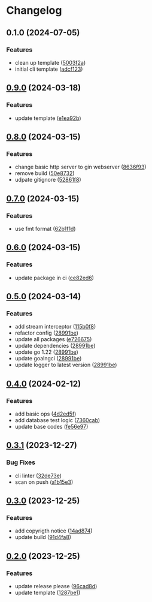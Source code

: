 # Changelog

## 0.1.0 (2024-07-05)


### Features

* clean up template ([5003f2a](https://github.com/nickaguilarh/cli-template/commit/5003f2aee6c472dfe9594e9794b37667ce66c5eb))
* initial cli template ([adcf123](https://github.com/nickaguilarh/cli-template/commit/adcf123fdbd62f288e7da1c562c9940abba7815d))

## [0.9.0](https://github.com/nickaguilarh/go-template/compare/v0.8.0...v0.9.0) (2024-03-18)


### Features

* update template ([e1ea92b](https://github.com/nickaguilarh/go-template/commit/e1ea92b022ce58ce0f878b6819ddd66fa52bb29d))

## [0.8.0](https://github.com/nickaguilarh/go-template/compare/v0.7.0...v0.8.0) (2024-03-15)


### Features

* change basic http server to gin webserver ([8636f93](https://github.com/nickaguilarh/go-template/commit/8636f93184d2b5b14aceb6fa1e4764f712ef622b))
* remove build ([50e8732](https://github.com/nickaguilarh/go-template/commit/50e873235892f1d8348bbf093e4965b62c9374ef))
* udpate gitignore ([52861f8](https://github.com/nickaguilarh/go-template/commit/52861f8a0a251f20f446c987df15bc49f2b41c6b))

## [0.7.0](https://github.com/nickaguilarh/go-template/compare/v0.6.0...v0.7.0) (2024-03-15)


### Features

* use fmt format ([62b1f1d](https://github.com/nickaguilarh/go-template/commit/62b1f1dc3fca54499828f5f8cba22d4275f27c78))

## [0.6.0](https://github.com/nickaguilarh/go-template/compare/v0.5.0...v0.6.0) (2024-03-15)


### Features

* update package in ci ([ce82ed6](https://github.com/nickaguilarh/go-template/commit/ce82ed6f367439102ec7a266f67ad635e0a8492a))

## [0.5.0](https://github.com/nickaguilarh/go-template/compare/v0.4.0...v0.5.0) (2024-03-14)


### Features

* add stream interceptor ([115b0f8](https://github.com/nickaguilarh/go-template/commit/115b0f898a12e75c8a5e5dcbda0ad71d44bcd093))
* refactor config ([28991be](https://github.com/nickaguilarh/go-template/commit/28991be5646e53a2e0ae4f9f79e1dbb8e48521d2))
* update all packages ([e726675](https://github.com/nickaguilarh/go-template/commit/e7266757cacfc269c456842c5a00d79af3d816b4))
* update dependencies ([28991be](https://github.com/nickaguilarh/go-template/commit/28991be5646e53a2e0ae4f9f79e1dbb8e48521d2))
* update go 1.22 ([28991be](https://github.com/nickaguilarh/go-template/commit/28991be5646e53a2e0ae4f9f79e1dbb8e48521d2))
* update goalngci ([28991be](https://github.com/nickaguilarh/go-template/commit/28991be5646e53a2e0ae4f9f79e1dbb8e48521d2))
* update logger to latest version ([28991be](https://github.com/nickaguilarh/go-template/commit/28991be5646e53a2e0ae4f9f79e1dbb8e48521d2))

## [0.4.0](https://github.com/nickaguilarh/go-template/compare/v0.3.1...v0.4.0) (2024-02-12)


### Features

* add basic ops ([4d2ed5f](https://github.com/nickaguilarh/go-template/commit/4d2ed5f509fa959ff8a6eb973067defcecb7a656))
* add database test logic ([7360cab](https://github.com/nickaguilarh/go-template/commit/7360cabb5e8d20ecbdafa1f7c9b0cde87ac99648))
* update base codes ([fe56e97](https://github.com/nickaguilarh/go-template/commit/fe56e972bfcece880caacbe98f0b4cc5cd1faaa1))

## [0.3.1](https://github.com/nickaguilarh/go-template/compare/v0.3.0...v0.3.1) (2023-12-27)


### Bug Fixes

* cli linter ([32de73e](https://github.com/nickaguilarh/go-template/commit/32de73e97bb5c4cb369d1742d583d281698191e5))
* scan on push ([a1b15e3](https://github.com/nickaguilarh/go-template/commit/a1b15e382811a876bafe35e636dedceee7a4ad2c))

## [0.3.0](https://github.com/nickaguilarh/go-template/compare/v0.2.0...v0.3.0) (2023-12-25)


### Features

* add copyrigth notice ([14ad874](https://github.com/nickaguilarh/go-template/commit/14ad87427daec61116f2dc7e8161c6fe30c93ed6))
* update build ([91d4fa8](https://github.com/nickaguilarh/go-template/commit/91d4fa8e3583fd37496bfe928a0771d673d9cc91))

## [0.2.0](https://github.com/nickaguilarh/go-template/compare/v0.1.8...v0.2.0) (2023-12-25)


### Features

* update release please ([96cad8d](https://github.com/nickaguilarh/go-template/commit/96cad8d5ad7899abac5ffc964b785657c16c7a47))
* update template ([1287be1](https://github.com/nickaguilarh/go-template/commit/1287be17d105b2061a08aea26cd91cc349c6cf7e))
